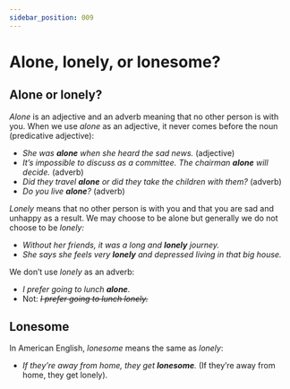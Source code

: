 ```yaml
---
sidebar_position: 009
---
```


# Alone, lonely, or lonesome?

## Alone or lonely?

*Alone* is an adjective and an adverb meaning that no other person is with you. When we use *alone* as an adjective, it never comes before the noun (predicative adjective):

- *She was **alone** when she heard the sad news.* (adjective)
- *It’s impossible to discuss as a committee. The chairman **alone** will decide.* (adverb)
- *Did they travel **alone** or did they take the children with them?* (adverb)
- *Do you live **alone**?* (adverb)

*Lonely* means that no other person is with you and that you are sad and unhappy as a result. We may choose to be alone but generally we do not choose to be *lonely:*

- *Without her friends, it was a long and **lonely** journey.*
- *She says she feels very **lonely** and depressed living in that big house.*

We don’t use *lonely* as an adverb:

- *I prefer going to lunch **alone**.*
- Not: *~~I prefer going to lunch lonely.~~*

## Lonesome

In American English, *lonesome* means the same as *lonely*:

- *If they’re away from home, they get **lonesome**.* (If they’re away from home, they get lonely).
